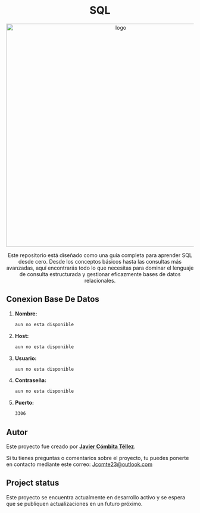 <h1 align="center">SQL</h1>

<p align="center"><img src="https://th.bing.com/th/id/OIP.SFwbmiOTKTuUGER1gVXX5AHaER?rs=1&pid=ImgDetMain" width="600" alt="logo"></p>

<p align="center">Este repositorio está diseñado como una guía completa para aprender SQL desde cero. Desde los conceptos básicos hasta las consultas más avanzadas, aquí encontrarás todo lo que necesitas para dominar el lenguaje de consulta estructurada y gestionar eficazmente bases de datos relacionales.</p>

## Conexion Base De Datos

1. **Nombre:**
   ```bash
   aun no esta disponible
   ```

2. **Host:**

   ```bash
   aun no esta disponible
   ```

3. **Usuario:**

   ```bash
   aun no esta disponible
   ```

4. **Contraseña:**

   ```bash
   aun no esta disponible
   ```

4. **Puerto:**
   ```bash
   3306
   ```

## Autor

Este proyecto fue creado por **[Javier Cómbita Téllez](https://github.com/jcomte23)**. 

Si tu tienes preguntas o comentarios sobre el proyecto, tu puedes ponerte en contacto mediante este correo: <a href="mailto:jcomte23@outlook.com" target="_blank">Jcomte23@outlook.com</a>

## Project status

Este proyecto se encuentra actualmente en desarrollo activo y se espera que se publiquen actualizaciones en un futuro próximo.